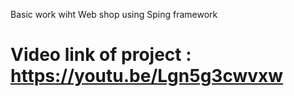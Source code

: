 Basic work wiht Web shop using Sping framework 
# Video link of project : https://youtu.be/Lgn5g3cwvxw
